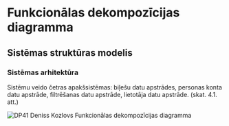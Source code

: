 # Funkcionālas dekompozīcijas diagramma
## Sistēmas struktūras modelis
### Sistēmas arhitektūra
Sistēmu veido četras apakšsistēmas: biļešu datu apstrādes, personas konta datu apstrāde, filtrēšanas datu apstrāde, lietotāja datu apstrāde. (skat. 4.1. att.)

![DP41 Deniss Kozlovs Funkcionālas dekompozīcijas diagramma]("https://github.com/rvt-prog-kval-24/DP41-DenissKozlovs-AviabiesuMeklesanasUnRezervesanasVietne/blob/main/documentation/funkc_dekomp_diagram.png")
